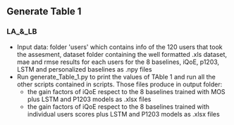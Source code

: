 ## Generate Table 1

### LA_&_LB
* Input data: folder 'users' which contains info of the 120 users that took the assesment, dataset folder containing the well formatted .xls dataset, mae and rmse results for each users for the 8 baselines, iQoE, p1203, LSTM and personalized baselines as .npy files
* Run generate_Table_1.py to print the values of TAble 1 and run all the other scripts contained in scripts. Those files produce in output folder:
  * the gain factors of iQoE respect to the 8 baselines trained with MOS plus LSTM and P1203 models as .xlsx files
  * the gain factors of iQoE respect to the 8 baselines trained with individual users scores plus LSTM and P1203 models as .xlsx files

